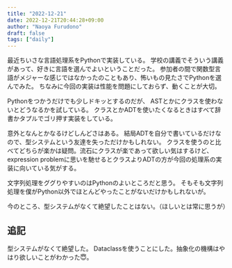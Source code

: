 ```yaml
---
title: "2022-12-21"
date: 2022-12-21T20:44:28+09:00
author: "Naoya Furudono"
draft: false
tags: ["daily"]
---
```


最近ちいさな言語処理系をPythonで実装している。
学校の講義でそういう講義があって、好きに言語を選んでよいということだった。
参加者の間で関数型言語がメジャーな感じではなかったのこともあり、怖いもの見たさでPythonを選んでみた。
ちなみに今回の実装は性能を問題にしておらず、動くことが大切。

Pythonをつかうだけでも少しドキッとするのだが、
ASTとかにクラスを使わないとどうなるかを試している。
クラスとかADTを使いたくなるときはすべて辞書かタプルでゴリ押す実装をしている。

意外となんとかなるけどしんどさはある。
結局ADTを自分で書いているだけなので、型システムという友達を失っただけかもしれない。
クラスを使うのと比べてどちらが楽かは疑問。流石にクラスが楽であって欲しい気はするけど、
expression problemに思いを馳せるとクラスよりADTの方が今回の処理系の実装に向いている気がする。

文字列処理をググりやすいのはPythonのよいところだと思う。
そもそも文字列処理を僕がPython以外でほとんどやったことがないだけかもしれないが。

今のところ、型システムがなくて絶望したことはない。（ほしいとは常に思うが）

## 追記

型システムがなくて絶望した。
Dataclassを使うことにした。抽象化の機構はやはり欲しいことがわかった😇。

